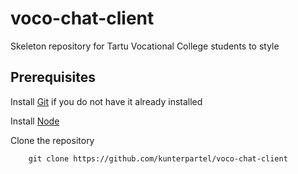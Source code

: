 # voco-chat-client

Skeleton repository for Tartu Vocational College students to style

## Prerequisites
Install [Git](https://git-scm.com/book/en/v2/Getting-Started-Installing-Git) if you do not have it already installed

Install [Node](https://nodejs.org/en/)



Clone the repository

```
    git clone https://github.com/kunterpartel/voco-chat-client
```



